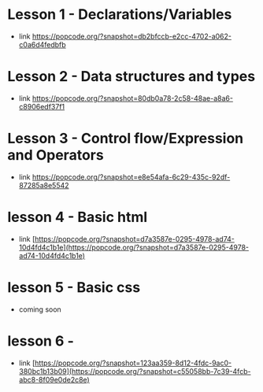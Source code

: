 # Lesson 1 - Declarations/Variables

- link https://popcode.org/?snapshot=db2bfccb-e2cc-4702-a062-c0a6d4fedbfb

# Lesson 2 - Data structures and types
- link https://popcode.org/?snapshot=80db0a78-2c58-48ae-a8a6-c8906edf37f1

# Lesson 3 - Control flow/Expression and Operators
- link https://popcode.org/?snapshot=e8e54afa-6c29-435c-92df-87285a8e5542

# lesson 4 - Basic html
- link [https://popcode.org/?snapshot=d7a3587e-0295-4978-ad74-10d4fd4c1b1e](https://popcode.org/?snapshot=d7a3587e-0295-4978-ad74-10d4fd4c1b1e)

# lesson 5 - Basic css
- coming soon

# lesson 6 - 
- link [https://popcode.org/?snapshot=123aa359-8d12-4fdc-9ac0-380bc1b13b09](https://popcode.org/?snapshot=c55058bb-7c39-4fcb-abc8-8f09e0de2c8e)

